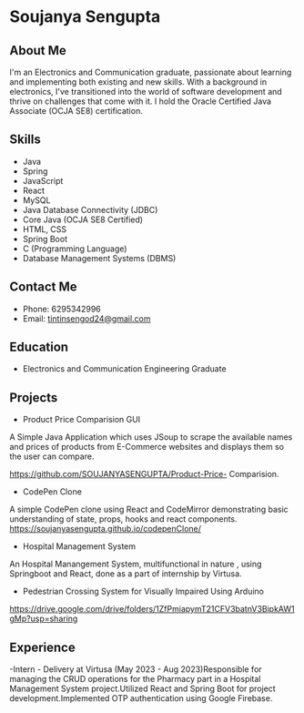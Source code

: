 # Soujanya Sengupta

## About Me
I'm an Electronics and Communication graduate, passionate about learning and implementing both existing and new skills. With a background in electronics, I've transitioned into the world of software development and thrive on challenges that come with it. I hold the Oracle Certified Java Associate (OCJA SE8) certification.

## Skills
- Java
- Spring
- JavaScript
- React
- MySQL
- Java Database Connectivity (JDBC)
- Core Java (OCJA SE8 Certified)
- HTML, CSS
- Spring Boot
- C (Programming Language)
- Database Management Systems (DBMS)

## Contact Me
- Phone: 6295342996
- Email: tintinsengod24@gmail.com

## Education
- Electronics and Communication Engineering Graduate

## Projects
- Product Price Comparision GUI

A Simple Java Application which uses JSoup to scrape the available names and prices of products from E-Commerce websites and displays them so the user can compare.

https://github.com/SOUJANYASENGUPTA/Product-Price- Comparision.

- CodePen Clone

A simple CodePen clone using React and CodeMirror demonstrating basic understanding of state, props, hooks and react components. https://soujanyasengupta.github.io/codepenClone/

- Hospital Management System

An Hospital Manangement System, multifunctional in nature , using Springboot and React, done as a part of internship by Virtusa.

- Pedestrian Crossing System for Visually Impaired Using Arduino

https://drive.google.com/drive/folders/1ZfPmiapymT21CFV3batnV3BipkAW1gMp?usp=sharing

## Experience

-Intern - Delivery at Virtusa (May 2023 - Aug 2023)Responsible for managing the CRUD operations for the Pharmacy part in a Hospital Management System project.Utilized React and Spring Boot for project development.Implemented OTP authentication using Google Firebase.
